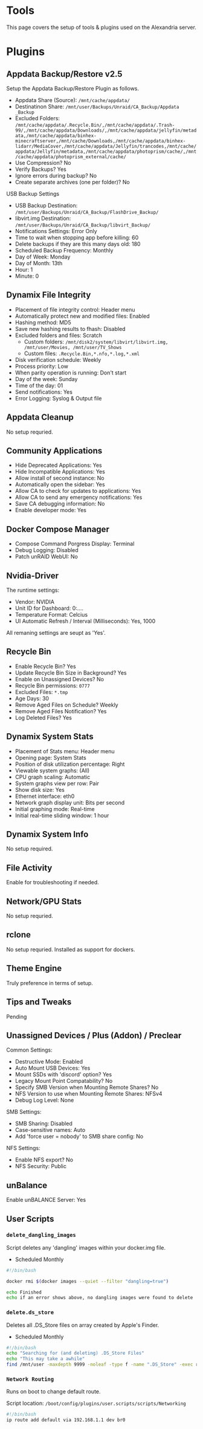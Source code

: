# Tools

This page covers the setup of tools & plugins used on the Alexandria server.

# Plugins

## Appdata Backup/Restore v2.5

Setup the Appdata Backup/Restore Plugin as follows.

- Appdata Share (Source): `/mnt/cache/appdata/`
- Destinatinon Share: `/mnt/user/Backups/Unraid/CA_Backup/Appdata _Backup`
- Excluded Folders: `/mnt/cache/appdata/.Recycle.Bin/,/mnt/cache/appdata/.Trash-99/,/mnt/cache/appdata/Downloads/,/mnt/cache/appdata/jellyfin/metadata,/mnt/cache/appdata/binhex-minecraftserver,/mnt/cache/Downloads,/mnt/cache/appdata/binhex-lidarr/MediaCover,/mnt/cache/appdata/Jellyfin/trancodes,/mnt/cache/appdata/Jellyfin/metadata,/mnt/cache/appdata/photoprism/cache/,/mnt/cache/appdata/photoprism_external/cache/`
- Use Compression? No
- Verify Backups? Yes
- Ignore errors during backup? No
- Create separate archives (one per folder)? No

USB Backup Settings

- USB Backup Destination: `/mnt/user/Backups/Unraid/CA_Backup/FlashDrive_Backup/`
- libvirt.img Destination: `/mnt/user/Backups/Unraid/CA_Backup/libvirt_Backup/`
- Notifications Settings: Error Only
- Time to wait when stopping app before killing: 60
- Delete backups if they are this many days old: 180
- Scheduled Backup Frequency: Monthly
- Day of Week: Monday
- Day of Month: 13th
- Hour: 1
- Minute: 0

## Dynamix File Integrity

- Placement of file integrity control: Header menu
- Automatically protect new and modified files: Enabled
- Hashing method: MD5
- Save new hashing results to fhash: Disabled
- Excluded folders and files: Scratch
  - Custom folders: `/mnt/disk2/system/libvirt/libvirt.img, /mnt/user/Movies, /mnt/user/TV_Shows`
  - Custom files: `.Recycle.Bin,*.nfo,*.log,*.xml`
- Disk verification schedule: Weekly
- Process priority: Low
- When parity operation is running: Don't start
- Day of the week: Sunday
- Time of the day: 01
- Send notifications: Yes
- Error Logging: Syslog & Output file

## Appdata Cleanup

No setup requried.

## Community Applications

- Hide Deprecated Applications: Yes
- Hide Incompatible Applications: Yes
- Allow install of second instance: No
- Automatically open the sidebar: Yes
- Allow CA to check for updates to applications: Yes
- Allow CA to send any emergency notifications: Yes
- Save CA debugging information: No
- Enable developer mode: Yes

## Docker Compose Manager

- Compose Command Porgress Display: Terminal
- Debug Logging: Disabled
- Patch unRAID WebUI: No

## Nvidia-Driver

The runtime settings:

- Vendor: NVIDIA
- Unit ID for Dashboard: 0:....
- Temperature Format: Celcius
- UI Automatic Refresh / Interval (Milliseconds): Yes, 1000

All remaning settings are seupt as 'Yes'.

## Recycle Bin

- Enable Recycle Bin? Yes
- Update Recycle Bin Size in Background? Yes
- Enable on Unassigned Devices? No
- Recycle Bin permissions: `0777`
- Excluded Files: `*.tmp`
- Age Days: 30
- Remove Aged Files on Schedule? Weekly
- Remove Aged Files Notification? Yes
- Log Deleted Files? Yes

## Dynamix System Stats

- Placement of Stats menu: Header menu
- Opening page: System Stats
- Position of disk utilization percentage: Right
- Viewable system graphs: (All)
- CPU graph scaling: Automatic
- System graphs view per row: Pair
- Show disk size: Yes
- Ethernet interface: eth0
- Network graph display unit: Bits per second
- Initial graphing mode: Real-time
- Initial real-time sliding window: 1 hour

## Dynamix System Info

No setup required.

## File Activity

Enable for troubleshooting if needed.

## Network/GPU Stats

No setup requried.

## rclone

No setup requried. Installed as support for dockers.

## Theme Engine

Truly preference in terms of setup.

## Tips and Tweaks

Pending

## Unassigned Devices / Plus (Addon) / Preclear

Common Settings:

- Destructive Mode: Enabled
- Auto Mount USB Devices: Yes
- Mount SSDs with 'discord' option? Yes
- Legacy Mount Point Compatability? No
- Specify SMB Version when Mounting Remote Shares? No
- NFS Version to use when Mounting Remote Shares: NFSv4
- Debug Log Level: None

SMB Settings:

- SMB Sharing: Disabled
- Case-sensitive names: Auto
- Add 'force user = nobody' to SMB share config: No

NFS Settings:

- Enable NFS export? No
- NFS Security: Public

## unBalance

Enable unBALANCE Server: Yes

## User Scripts

### `delete_dangling_images`

Script deletes any 'dangling' images within your docker.img file.

- Scheduled Monthly

```bash
#!/bin/bash

docker rmi $(docker images --quiet --filter "dangling=true")

echo Finished
echo if an error shows above, no dangling images were found to delete
```

### `delete.ds_store`

Deletes all .DS_Store files on array created by Apple's Finder.

- Scheduled Monthly

```bash
#!/bin/bash
echo "Searching for (and deleting) .DS_Store Files"
echo "This may take a awhile"
find /mnt/user -maxdepth 9999 -noleaf -type f -name ".DS_Store" -exec rm "{}" \;
```

### `Network Routing`

Runs on boot to change default route.

Script location: `/boot/config/plugins/user.scripts/scripts/Networking`

```bash
#!/bin/bash
ip route add default via 192.168.1.1 dev br0
```
